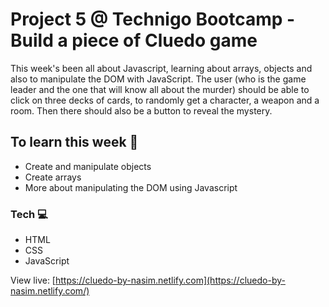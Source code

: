 # Project 5 @ Technigo Bootcamp - Build a piece of Cluedo game


This week's been all about Javascript, learning about arrays, objects and also to manipulate the DOM with JavaScript.
The user (who is the game leader and the one that will know all about the murder) should be able to click on three decks of cards, to randomly get a character, a weapon and a room. Then there should also be a button to reveal the mystery.

## To learn this week 🧠

- Create and manipulate objects
- Create arrays
- More about manipulating the DOM using Javascript

### Tech  💻

- HTML
- CSS 
- JavaScript 

View live: [https://cluedo-by-nasim.netlify.com](https://cluedo-by-nasim.netlify.com/)
